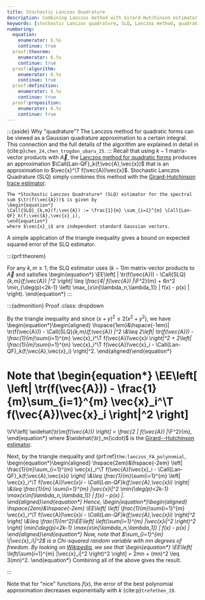 ```yaml
---
title: Stochastic Lanczos Quadrature
description: Combining Lanczos method with Girard-Hutchinson estimator for matrix function trace estimation
keywords: [stochastic Lanczos quadrature, SLQ, Lanczos method, quadratic forms, matrix functions, polynomial approximation, error bounds]
numbering:
  equation:
    enumerator: 6.%s
    continue: true
  proof:theorem:
    enumerator: 6.%s
    continue: true
  proof:algorithm:
    enumerator: 6.%s
    continue: true
  proof:definition:
    enumerator: 6.%s
    continue: true
  proof:proposition:
    enumerator: 6.%s
    continue: true
---
```

:::{aside} Why "quadrature"?
The Lanczos method for quadratic forms can be viewed as a Gaussian quadrature approximation to a certain integral. 
This connection and the full details of the algorithm are explained in detail in {cite:p}`chen_24,chen_trogdon_ubaru_25`.
:::
Recall that using $k-1$ matrix-vector products with $\vec{A}$, the [Lanczos method for quadratic forms](def:lanczos-method) produces an approximation $\Call{Lan-QF}_k(f;\vec{A},\vec{x})$ that is an approximation to $\vec{x}^\T f(\vec{A})\vec{x}$.
Stochastic Lanczos Quadrature (SLQ) simply combines this method with the [Girard-Hutchinson trace estimator](def:girard_hutchinson_estimator).


````{prf:definition} Stochastic Lanczos Quadrature
The *Stochastic Lanczos Quadrature* (SLQ) estimator for the spectral sum $\tr(f(\vec{A}))$ is given by
\begin{equation*}
\Call{SLQ}_{k,m}(f;\vec{A}) := \frac{1}{m} \sum_{i=1}^{m} \Call{Lan-QF}_k(f;\vec{A},\vec{x}_i),
\end{equation*}
where $\vec{x}_i$ are independent standard Gaussian vectors.
````

A simple application of the triangle inequality gives a bound on expected squared error of the SLQ estimator.

:::{prf:theorem} 

For any $k,m\geq 1$, the SLQ estimator uses $(k-1)m$ matrix-vector products to $\vec{A}$ and satisfies
\begin{equation*}
\EE\left[ | \tr(f(\vec{A})) - \Call{SLQ}_{k,m}(f;\vec{A}) |^2 \right]
\leq \frac{4\| f(\vec{A}) \|_\F^2}{m} + 6n^2  \min_{\deg(p)<2k-1} \left( \max_{x\in[\lambda_n,\lambda_1]} | f(x) - p(x) | \right).
\end{equation*}
:::


:::{admonition} Proof
:class: dropdown 

By the triangle inequality and since $(x+y)^2\leq 2(x^2+y^2)$, we have
\begin{equation*}\begin{aligned}
\hspace{1em}&\hspace{-1em}| \tr(f(\vec{A})) - \Call{SLQ}_{k,m}(f;\vec{A}) |^2
\\&\leq 2\left| \tr(f(\vec{A})) - \frac{1}{m}\sum_{i=1}^{m} \vec{x}_i^\T f(\vec{A})\vec{x}_i \right|^2 + 2\left| \frac{1}{m}\sum_{i=1}^{m} \vec{x}_i^\T f(\vec{A})\vec{x}_i - \Call{Lan-QF}_k(f;\vec{A},\vec{x}_i) \right|^2.
\end{aligned}\end{equation*}

Note that 
\begin{equation*}
\EE\left[ \left| \tr(f(\vec{A})) - \frac{1}{m}\sum_{i=1}^{m} \vec{x}_i^\T f(\vec{A})\vec{x}_i \right|^2 \right]
= 
\VV\left[ \widehat{\tr}_m(f(\vec{A})) \right]
= \frac{2 \| f(\vec{A}) \|_\F^2}{m},
\end{equation*}
where $\widehat{\tr}_m(\cdot)$ is the [Girard--Hutchinson estimator](./girard-hutchinson.ipynb#def:girard_hutchinson_estimator).

Next, by the triangle inequality and {prf:ref}`thm:lanczos_FA_polynomial`, 
\begin{equation*}\begin{aligned}
\hspace{2em}&\hspace{-2em}
\left| \frac{1}{m}\sum_{i=1}^{m} \vec{x}_i^\T f(\vec{A})\vec{x}_i - \Call{Lan-QF}_k(f;\vec{A},\vec{x}_i) \right|
\\&\leq \frac{1}{m}\sum_{i=1}^{m} \left| \vec{x}_i^\T f(\vec{A})\vec{x}_i - \Call{Lan-QF}_k(f;\vec{A},\vec{x}_i) \right|
\\&\leq \frac{1}{m} \sum_{i=1}^{m} \|\vec{x}_i\|^2 \min_{\deg(p)<2k-1} \max_{x\in[\lambda_n,\lambda_1]} | f(x) - p(x) |.
\end{aligned}\end{equation*}
Hence, 
\begin{equation*}\begin{aligned}
\hspace{2em}&\hspace{-2em}
\EE\left[ \left| \frac{1}{m}\sum_{i=1}^{m} \vec{x}_i^\T f(\vec{A})\vec{x}_i - \Call{Lan-QF}_k(f;\vec{A},\vec{x}_i) \right|^2 \right]
\\&\leq \frac{1}{m^2}\EE\left[  \left(\sum_{i=1}^{m} \|\vec{x}_i\|^2 \right)^2 \right] \min_{\deg(p)<2k-1} \max_{x\in[\lambda_n,\lambda_1]} | f(x) - p(x) |
\end{aligned}\end{equation*}
Now, note that $\sum_{i=1}^{m} \|\vec{x}_i\|^2$ is a Chi-squared random variable with $mn$ degrees of freedom. 
By looking on [Wikipedia](https://en.wikipedia.org/wiki/Chi-squared_distribution), we see that
\begin{equation*}
\EE\left[  \left(\sum_{i=1}^{m} \|\vec{x}_i\|^2 \right)^2 \right] = 2mn + (mn)^2 \leq 3(mn)^2.
\end{equation*}
Combining all of the above gives the result.

:::

Note that for "nice" functions $f(x)$, the error of the best polynomial approximation decreases exponentially with $k$ {cite:p}`trefethen_19`.